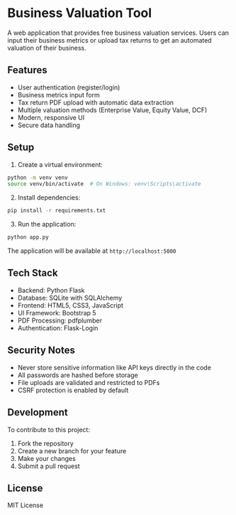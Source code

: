 # Business Valuation Tool

A web application that provides free business valuation services. Users can input their business metrics or upload tax returns to get an automated valuation of their business.

## Features

- User authentication (register/login)
- Business metrics input form
- Tax return PDF upload with automatic data extraction
- Multiple valuation methods (Enterprise Value, Equity Value, DCF)
- Modern, responsive UI
- Secure data handling

## Setup

1. Create a virtual environment:
```bash
python -m venv venv
source venv/bin/activate  # On Windows: venv\Scripts\activate
```

2. Install dependencies:
```bash
pip install -r requirements.txt
```

3. Run the application:
```bash
python app.py
```

The application will be available at `http://localhost:5000`

## Tech Stack

- Backend: Python Flask
- Database: SQLite with SQLAlchemy
- Frontend: HTML5, CSS3, JavaScript
- UI Framework: Bootstrap 5
- PDF Processing: pdfplumber
- Authentication: Flask-Login

## Security Notes

- Never store sensitive information like API keys directly in the code
- All passwords are hashed before storage
- File uploads are validated and restricted to PDFs
- CSRF protection is enabled by default

## Development

To contribute to this project:

1. Fork the repository
2. Create a new branch for your feature
3. Make your changes
4. Submit a pull request

## License

MIT License
